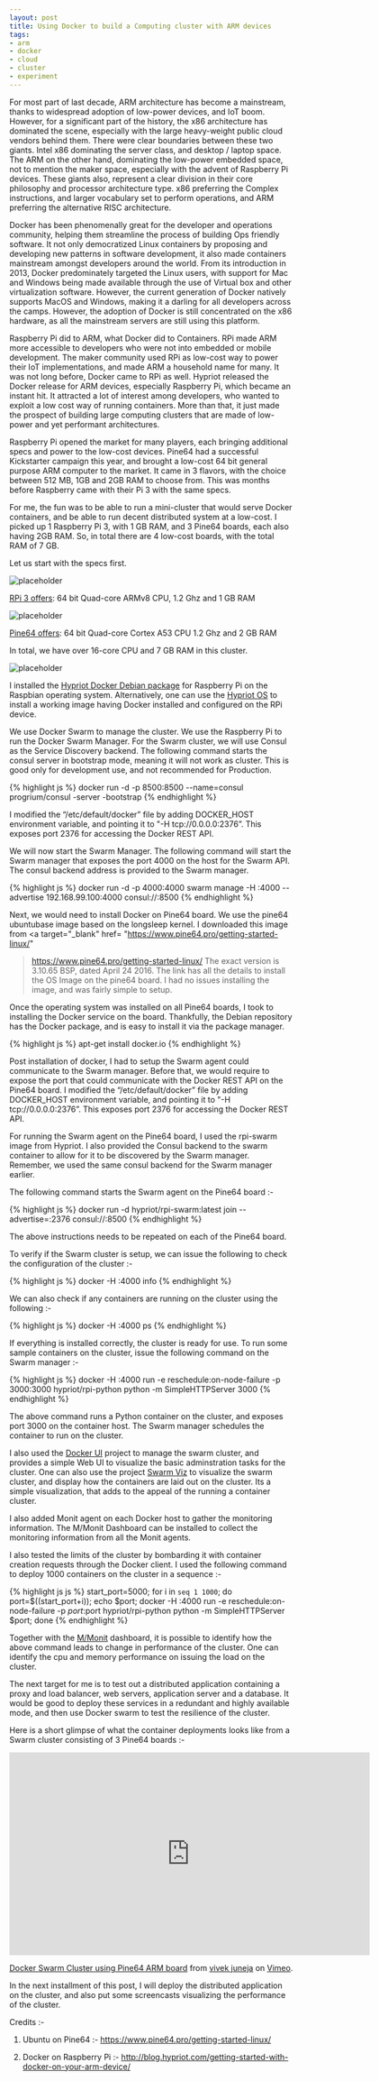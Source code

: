 ```yaml
---
layout: post
title: Using Docker to build a Computing cluster with ARM devices
tags:
- arm
- docker
- cloud
- cluster
- experiment
---
```


For most part of last decade, ARM architecture has become a mainstream, thanks to widespread adoption of low-power devices, and IoT boom. However, for a significant part of the history, the x86 architecture has dominated the scene, especially with the large heavy-weight public cloud vendors behind them. There were clear boundaries between these two giants. Intel x86 dominating the server class, and desktop / laptop space. The ARM on the other hand, dominating the low-power embedded space, not to mention the maker space, especially with the advent of Raspberry Pi devices. These giants also, represent a clear division in their core philosophy and processor architecture type. x86 preferring the Complex instructions, and larger vocabulary set to perform operations, and ARM preferring the alternative RISC architecture. 

Docker has been phenomenally great for the developer and operations community, helping them streamline the process of building Ops friendly software. It not only democratized Linux containers by proposing and developing new patterns in software development, it also made containers mainstream amongst developers around the world. From its introduction in 2013, Docker predominately targeted the Linux users, with support for Mac and Windows being made available through the use of Virtual box and other virtualization software. However, the current generation of Docker natively supports MacOS and Windows, making it a darling for all developers across the camps. However, the adoption of Docker is still concentrated on the x86 hardware, as all the mainstream servers are still using this platform.

Raspberry Pi did to ARM, what Docker did to Containers. RPi made ARM more accessible to developers who were not into embedded or mobile development. The maker community used RPi as low-cost way to power their IoT implementations, and made ARM a household name for many. It was not long before, Docker came to RPi as well. Hypriot released the Docker release for ARM devices, especially Raspberry Pi, which became an instant hit. It attracted a lot of interest among developers, who wanted to exploit a low cost way of running containers. More than that, it just made the prospect of building large computing clusters that are made of low-power and yet performant architectures. 

Raspberry Pi opened the market for many players, each bringing additional specs and power to the low-cost devices. Pine64 had a successful Kickstarter campaign this year, and brought a low-cost 64 bit general purpose ARM computer to the market. It came in 3 flavors, with the choice between 512 MB, 1GB and 2GB RAM to choose from. This was months before Raspberry came with their Pi 3 with the same specs.

For me, the fun was to be able to run a mini-cluster that would serve Docker containers, and be able to run decent distributed system at a low-cost. I picked up 1 Raspberry Pi 3, with 1 GB RAM, and 3 Pine64 boards, each also having 2GB RAM. So, in total there are 4 low-cost boards, with the total RAM of 7 GB. 

Let us start with the specs first. 

![placeholder](https://www.raspberrypi.org/magpi/wp-content/uploads/2016/02/IMG_40901.jpg
 "Raspberry Pi")

<a target="_blank" href="https://www.raspberrypi.org/products/raspberry-pi-3-model-b/">RPi 3 offers</a>: 64 bit Quad-core ARMv8 CPU, 1.2 Ghz and 1 GB RAM

![placeholder](http://static.techspot.com/images2/news/ts3_thumbs/2015/12/2015-12-09-ts3_thumbs-9bb.jpg
 "Pine64")


<a target="_blank" href="https://www.pine64.com/faq-pine-64#toggle-id-4">Pine64 offers</a>: 64 bit Quad-core Cortex A53 CPU 1.2 Ghz and 2 GB RAM

In total, we have over 16-core CPU and 7 GB RAM in this cluster. 

![placeholder](https://dl.dropboxusercontent.com/s/xanyjw303p68r55/ARMCluster-Page11.jpeg?dl=0
 "cluster config")

I installed the <a target="_blank" href="http://blog.hypriot.com/downloads/">Hypriot Docker Debian package</a> for Raspberry Pi on the Raspbian operating system. Alternatively, one can use the <a target="_blank" href="http://blog.hypriot.com/getting-started-with-docker-on-your-arm-device/">Hypriot OS</a> to install a working image having Docker installed and configured on the RPi device. 

We use Docker Swarm to manage the cluster. We use the Raspberry Pi to run the Docker Swarm Manager. For the Swarm cluster, we will use Consul as the Service Discovery backend. The following command starts the consul server in bootstrap mode, meaning it will not work as cluster. This is good only for development use, and not recommended for Production. 

{% highlight js %}
docker run -d -p 8500:8500 --name=consul progrium/consul -server -bootstrap
{% endhighlight %}

I modified the “/etc/default/docker” file by adding DOCKER_HOST environment variable, and pointing it to "-H tcp://0.0.0.0:2376”. This exposes port 2376 for accessing the Docker REST API. 

We will now start the Swarm Manager. The following command will start the Swarm manager that exposes the port 4000 on the host for the Swarm API. The consul backend address is provided to the Swarm manager. 

{% highlight js %}
docker run -d -p 4000:4000 swarm manage -H :4000 --advertise 192.168.99.100:4000 consul://<consul-host-ip>:8500
{% endhighlight %}

Next, we would need to install Docker on Pine64 board. We use the pine64 ubuntubase image based on the longsleep kernel. I downloaded this image from <a target="_blank" href=
"https://www.pine64.pro/getting-started-linux/"
>https://www.pine64.pro/getting-started-linux/</a> The exact version is 3.10.65 BSP, dated April 24 2016. The link has all the details to install the OS Image on the pine64 board. I had no issues installing the image, and was fairly simple to setup.

Once the operating system was installed on all Pine64 boards, I took to installing the Docker service on the board. Thankfully, the Debian repository has the Docker package, and is easy to install it via the package manager.

{% highlight js %}
apt-get install docker.io
{% endhighlight %}

Post installation of docker, I had to setup the Swarm agent could communicate to the Swarm manager. Before that, we would require to expose the port that could communicate with the Docker REST API on the Pine64 board. I modified the “/etc/default/docker” file by adding DOCKER_HOST environment variable, and pointing it to "-H tcp://0.0.0.0:2376”. This exposes port 2376 for accessing the Docker REST API. 

For running the Swarm agent on the Pine64 board, I used the rpi-swarm image from Hypriot. I also provided the Consul backend to the swarm container to allow for it to be discovered by the Swarm manager. Remember, we used the same consul backend for the Swarm manager earlier. 

The following command starts the Swarm agent on the Pine64 board :-

{% highlight js %}
docker run -d hypriot/rpi-swarm:latest join --advertise=<pine64-host-ip>:2376 consul://<consul-host-ip>:8500
{% endhighlight %}

The above instructions needs to be repeated on each of the Pine64 board. 

To verify if the Swarm cluster is setup, we can issue the following to check the configuration of the cluster :-

{% highlight js %}
docker -H :4000 info
{% endhighlight %}

We can also check if any containers are running on the cluster using the following :-

{% highlight js %}
docker -H :4000 ps
{% endhighlight %}

If everything is installed correctly, the cluster is ready for use. To run some sample containers on the cluster, issue the following command on the Swarm manager :-

{% highlight js %}
docker -H :4000 run -e reschedule:on-node-failure -p 3000:3000 hypriot/rpi-python python -m SimpleHTTPServer 3000
{% endhighlight %}


The above command runs a Python container on the cluster, and exposes port 3000 on the container host. The Swarm manager schedules the container to run on the cluster. 

I also used the <a target="_blank" href="https://github.com/kevana/ui-for-docker">Docker UI</a> project to manage the swarm cluster, and provides a simple Web UI to visualize the basic adminstration tasks for the cluster. One can also use the project <a target="_blank" href="https://github.com/bfirsh/swarm-viz">Swarm Viz</a> to visualize the swarm cluster, and display how the containers are laid out on the cluster. Its a simple visualization, that adds to the appeal of the running a container cluster. 


I also added Monit agent on each Docker host to gather the monitoring information. The M/Monit Dashboard can be installed to collect the monitoring information from all the Monit agents. 

I also tested the limits of the cluster by bombarding it with container creation requests through the Docker client. I used the following command to deploy 1000 containers on the cluster in a sequence :-

{% highlight js js %}
start_port=5000; for i in `seq 1 1000`; do port=$((start_port+i)); echo $port; docker -H :4000 run -e reschedule:on-node-failure -p $port:$port hypriot/rpi-python python -m SimpleHTTPServer $port; done
{% endhighlight %}


Together with the <a target="_blank" href="https://mmonit.com/">M/Monit</a> dashboard, it is possible to identify how the above command leads to change in performance of the cluster. One can identify the cpu and memory performance on issuing the load on the cluster. 

The next target for me is to test out a distributed application containing a proxy and load balancer, web servers, application server and a database. It would be good to deploy these services in a redundant and highly available mode, and then use Docker swarm to test the resilience of the cluster. 

Here is a short glimpse of what the container deployments looks like from a Swarm cluster consisting of 3 Pine64 boards :-

<iframe src="https://player.vimeo.com/video/180607383" width="640" height="360" frameborder="0" webkitallowfullscreen mozallowfullscreen allowfullscreen></iframe> <p><a target="_blank" href="https://vimeo.com/180607383">Docker Swarm Cluster using Pine64 ARM board</a> from <a target="_blank" href="https://vimeo.com/user4434842">vivek juneja</a> on <a target="_blank" href="https://vimeo.com">Vimeo</a>.</p>

In the next installment of this post, I will deploy the distributed application on the cluster, and also put some screencasts visualizing the performance of the cluster. 

Credits :-

1. Ubuntu on Pine64 :- <a target="_blank" href="https://www.pine64.pro/getting-started-linux/">https://www.pine64.pro/getting-started-linux/</a>

2. Docker on Raspberry Pi :- <a target="_blank" href="http://blog.hypriot.com/getting-started-with-docker-on-your-arm-device/">http://blog.hypriot.com/getting-started-with-docker-on-your-arm-device/</a>


